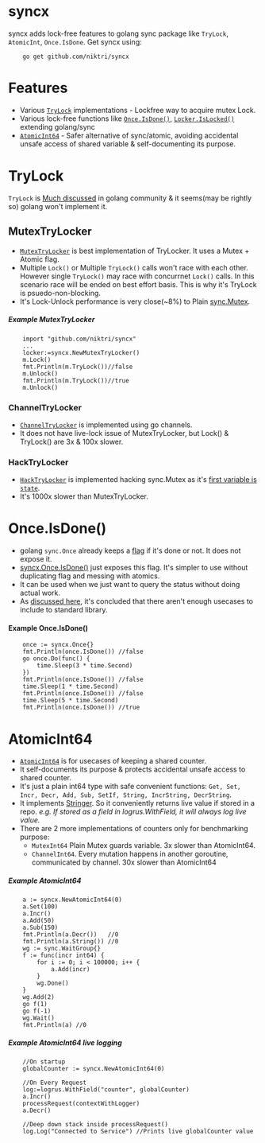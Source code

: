 # syncx
syncx adds lock-free features to golang sync package like `TryLock`, `AtomicInt`, `Once.IsDone`.
Get syncx using:
```
    go get github.com/niktri/syncx
```


# Features
* Various [`TryLock`](https://github.com/niktri/syncx/blob/main/trylock.go) implementations - Lockfree way to acquire mutex Lock.
* Various lock-free functions like [`Once.IsDone()`]((https://github.com/niktri/syncx/blob/main/once.go)), [`Locker.IsLocked()`]((https://github.com/niktri/syncx/blob/main/trylock.go)) extending golang/sync
* [`AtomicInt64`](https://github.com/niktri/syncx/blob/main/atomic_int64.go) - Safer alternative of sync/atomic, avoiding accidental unsafe access of shared variable & self-documenting its purpose.

# TryLock
`TryLock` is [Much discussed](https://github.com/golang/go/issues/6123) in golang community & it seems(may be rightly so) golang won't implement it.
## MutexTryLocker
* [`MutexTryLocker`](https://github.com/niktri/syncx/blob/main/trylock.go) is best implementation of TryLocker. It uses a Mutex + Atomic flag. 
* Multiple `Lock()` or Multiple `TryLock()` calls won't race with each other. However single `TryLock()` may race with concurrnet `Lock()` calls.
In this scenario race will be ended on best effort basis.
This is why it's TryLock is psuedo-non-blocking.
* It's Lock-Unlock performance is very close(~8%) to Plain [sync.Mutex](https://golang.org/pkg/sync/#Mutex).

##### Example MutexTryLocker
```
    import "github.com/niktri/syncx"
    ...
    locker:=syncx.NewMutexTryLocker()
    m.Lock()
    fmt.Println(m.TryLock())//false
    m.Unlock()
    fmt.Println(m.TryLock())//true
    m.Unlock()
```

### ChannelTryLocker
* [`ChannelTryLocker`](https://github.com/niktri/syncx/blob/main/trylock.go) is implemented using go channels. 
* It does not have live-lock issue of MutexTryLocker, but Lock() & TryLock() are 3x & 100x slower.

### HackTryLocker
* [`HackTryLocker`](https://github.com/niktri/syncx/blob/main/trylock.go) is implemented hacking sync.Mutex as it's [first variable is `state`](https://github.com/golang/go/blob/af8748054b40e9a1e529e42a0f83cc2c90a35af6/src/sync/mutex.go#L26).
* It's 1000x slower than MutexTryLocker.

# Once.IsDone()
* golang `sync.Once` already keeps a [flag](https://github.com/golang/go/blob/af8748054b40e9a1e529e42a0f83cc2c90a35af6/src/sync/once.go#L18) if it's 
done or not. It does not expose it.
* [syncx.Once.IsDone()](https://github.com/niktri/syncx/blob/main/once.go) just exposes this flag. It's simpler to use without duplicating flag and messing with atomics.
* It can be used when we just want to query the status without doing actual work.
* As [discussed here](https://github.com/golang/go/issues/41690), it's concluded that there aren't enough usecases to include to standard library.

#### Example Once.IsDone()
```
    once := syncx.Once{}
    fmt.Println(once.IsDone()) //false
    go once.Do(func() {
        time.Sleep(3 * time.Second)
    })
    fmt.Println(once.IsDone()) //false
    time.Sleep(1 * time.Second)
    fmt.Println(once.IsDone()) //false
    time.Sleep(5 * time.Second)
    fmt.Println(once.IsDone()) //true
```

# AtomicInt64
* [`AtomicInt64`](https://github.com/niktri/syncx/blob/main/atomic_int64.go) is for usecases of keeping a shared counter.
* It self-documents its purpose & protects accidental unsafe access to shared counter.
* It's just a plain int64 type with safe convenient functions: `Get, Set, Incr, Decr, Add, Sub, SetIf, String, IncrString, DecrString`.
* It implements [Stringer](https://golang.org/pkg/fmt/#Stringer). So it conveniently returns live value if stored in a repo. _e.g. If stored as a field in logrus.WithField, it will always log live value._
* There are 2 more implementations of counters only for benchmarking purpose: 
    * `MutexInt64` Plain Mutex guards variable. 3x slower than AtomicInt64.
    * `ChannelInt64`. Every mutation happens in another goroutine, communicated by channel. 30x slower than AtomicInt64

##### Example AtomicInt64
```
    a := syncx.NewAtomicInt64(0)
    a.Set(100)
    a.Incr()
    a.Add(50)
    a.Sub(150)
    fmt.Println(a.Decr())   //0
    fmt.Println(a.String()) //0
    wg := sync.WaitGroup{}
    f := func(incr int64) {
        for i := 0; i < 100000; i++ {
            a.Add(incr)
        }
        wg.Done()
    }
    wg.Add(2)
    go f(1)
    go f(-1)
    wg.Wait()
    fmt.Println(a) //0
```
##### Example AtomicInt64 live logging
```
    //On startup
    globalCounter := syncx.NewAtomicInt64(0)

    //On Every Request
    log:=logrus.WithField("counter", globalCounter)
    a.Incr()
    processRequest(contextWithLogger)
    a.Decr()

    //Deep down stack inside processRequest()
    log.Log("Connected to Service") //Prints live globalCounter value    
```
